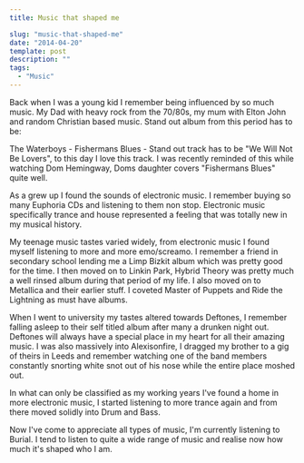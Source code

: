 ```yaml
---
title: Music that shaped me

slug: "music-that-shaped-me"
date: "2014-04-20"
template: post
description: ""
tags:
  - "Music"
---
```

Back when I was a young kid I remember being influenced by so much music. My Dad with heavy rock from the 70/80s, my mum with Elton John and random Christian based music. Stand out album from this period has to be:

The Waterboys - Fishermans Blues - Stand out track has to be "We Will Not Be Lovers", to this day I love this track. I was recently reminded of this while watching Dom Hemingway, Doms daughter covers "Fishermans Blues" quite well.

As a grew up I found the sounds of electronic music. I remember buying so many Euphoria CDs and listening to them non stop. Electronic music specifically trance and house represented a feeling that was totally new in my musical history.

My teenage music tastes varied widely, from electronic music I found myself listening to more and more emo/screamo. I remember a friend in secondary school lending me a Limp Bizkit album which was pretty good for the time. I then moved on to Linkin Park, Hybrid Theory was pretty much a well rinsed album during that period of my life. I also moved on to Metallica and their earlier stuff. I coveted Master of Puppets and Ride the Lightning as must have albums.

When I went to university my tastes altered towards Deftones, I remember falling asleep to their self titled album after many a drunken night out. Deftones will always have a special place in my heart for all their amazing music. I was also massively into Alexisonfire, I dragged my brother to a gig of theirs in Leeds and remember watching one of the band members constantly snorting white snot out of his nose while the entire place moshed out.

In what can only be classified as my working years I've found a home in more electronic music, I started listening to more trance again and from there moved solidly into Drum and Bass.

Now I've come to appreciate all types of music, I'm currently listening to Burial. I tend to listen to quite a wide range of music and realise now how much it's shaped who I am.


